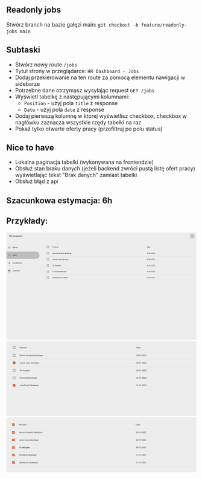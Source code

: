 ## Readonly jobs
Stwórz branch na bazie gałęzi main:
`git checkout -b feature/readonly-jobs main`

## Subtaski
- Stwórz nowy route `/jobs` 
- Tytuł strony w przeglądarce: `HR Dashboard - Jobs`
- Dodaj przekierowanie na ten route za pomocą elementu nawigacji w sidebarze
- Potrzebne dane otrzymasz wysyłając request `GET /jobs`
- Wyświetl tabelkę z następującymi kolumnami: 
  - `Position` - użyj pola `title` z response
  - `Date` - użyj pola `date` z response
- Dodaj pierwszą kolumnę w której wyświetlisz checkbox, checkbox w nagłówku zaznacza wszystkie rzędy tabelki na raz
- Pokaż tylko otwarte oferty pracy (przefiltruj po polu status)


## Nice to have
- Lokalna paginacja tabelki (wykonywana na frontendzie)
- Obsłuż stan braku danych (jeżeli backend zwróci pustą listę ofert pracy) wyświetlając tekst "Brak danych" zamiast tabelki
- Obsłuż błąd z api

## Szacunkowa estymacja: 6h

## Przykłady:
![Jobs](./jobs.png "Jobs")
![Jobs selected](./jobs-selected.png "Jobs selected")
![All jobs selected](./all-jobs-selected.png "All jobs selected")

